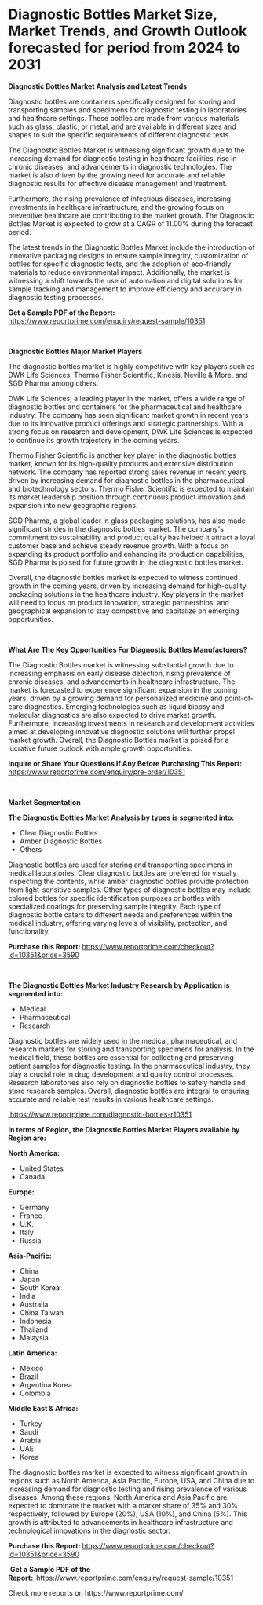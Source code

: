 <p><h1>Diagnostic Bottles Market Size, Market Trends, and Growth Outlook forecasted for period from 2024 to 2031</h1></p><p><strong>Diagnostic Bottles Market Analysis and Latest Trends</strong></p>
<p><p>Diagnostic bottles are containers specifically designed for storing and transporting samples and specimens for diagnostic testing in laboratories and healthcare settings. These bottles are made from various materials such as glass, plastic, or metal, and are available in different sizes and shapes to suit the specific requirements of different diagnostic tests.</p><p>The Diagnostic Bottles Market is witnessing significant growth due to the increasing demand for diagnostic testing in healthcare facilities, rise in chronic diseases, and advancements in diagnostic technologies. The market is also driven by the growing need for accurate and reliable diagnostic results for effective disease management and treatment.</p><p>Furthermore, the rising prevalence of infectious diseases, increasing investments in healthcare infrastructure, and the growing focus on preventive healthcare are contributing to the market growth. The Diagnostic Bottles Market is expected to grow at a CAGR of 11.00% during the forecast period.</p><p>The latest trends in the Diagnostic Bottles Market include the introduction of innovative packaging designs to ensure sample integrity, customization of bottles for specific diagnostic tests, and the adoption of eco-friendly materials to reduce environmental impact. Additionally, the market is witnessing a shift towards the use of automation and digital solutions for sample tracking and management to improve efficiency and accuracy in diagnostic testing processes.</p></p>
<p><strong>Get a Sample PDF of the Report:&nbsp;</strong> <a href="https://www.reportprime.com/enquiry/request-sample/10351">https://www.reportprime.com/enquiry/request-sample/10351</a></p>
<p>&nbsp;</p>
<p><strong>Diagnostic Bottles Major Market Players</strong></p>
<p><p>The diagnostic bottles market is highly competitive with key players such as DWK Life Sciences, Thermo Fisher Scientific, Kinesis, Neville & More, and SGD Pharma among others. </p><p>DWK Life Sciences, a leading player in the market, offers a wide range of diagnostic bottles and containers for the pharmaceutical and healthcare industry. The company has seen significant market growth in recent years due to its innovative product offerings and strategic partnerships. With a strong focus on research and development, DWK Life Sciences is expected to continue its growth trajectory in the coming years.</p><p>Thermo Fisher Scientific is another key player in the diagnostic bottles market, known for its high-quality products and extensive distribution network. The company has reported strong sales revenue in recent years, driven by increasing demand for diagnostic bottles in the pharmaceutical and biotechnology sectors. Thermo Fisher Scientific is expected to maintain its market leadership position through continuous product innovation and expansion into new geographic regions.</p><p>SGD Pharma, a global leader in glass packaging solutions, has also made significant strides in the diagnostic bottles market. The company's commitment to sustainability and product quality has helped it attract a loyal customer base and achieve steady revenue growth. With a focus on expanding its product portfolio and enhancing its production capabilities, SGD Pharma is poised for future growth in the diagnostic bottles market.</p><p>Overall, the diagnostic bottles market is expected to witness continued growth in the coming years, driven by increasing demand for high-quality packaging solutions in the healthcare industry. Key players in the market will need to focus on product innovation, strategic partnerships, and geographical expansion to stay competitive and capitalize on emerging opportunities.</p></p>
<p>&nbsp;</p>
<p><strong>What Are The Key Opportunities For Diagnostic Bottles Manufacturers?</strong></p>
<p><p>The Diagnostic Bottles market is witnessing substantial growth due to increasing emphasis on early disease detection, rising prevalence of chronic diseases, and advancements in healthcare infrastructure. The market is forecasted to experience significant expansion in the coming years, driven by a growing demand for personalized medicine and point-of-care diagnostics. Emerging technologies such as liquid biopsy and molecular diagnostics are also expected to drive market growth. Furthermore, increasing investments in research and development activities aimed at developing innovative diagnostic solutions will further propel market growth. Overall, the Diagnostic Bottles market is poised for a lucrative future outlook with ample growth opportunities.</p></p>
<p><strong>Inquire or Share Your Questions If Any Before Purchasing This Report:</strong> <a href="https://www.reportprime.com/enquiry/pre-order/10351">https://www.reportprime.com/enquiry/pre-order/10351</a></p>
<p>&nbsp;</p>
<p><strong>Market Segmentation</strong></p>
<p><strong>The Diagnostic Bottles Market Analysis by types is segmented into:</strong></p>
<p><ul><li>Clear Diagnostic Bottles</li><li>Amber Diagnostic Bottles</li><li>Others</li></ul></p>
<p><p>Diagnostic bottles are used for storing and transporting specimens in medical laboratories. Clear diagnostic bottles are preferred for visually inspecting the contents, while amber diagnostic bottles provide protection from light-sensitive samples. Other types of diagnostic bottles may include colored bottles for specific identification purposes or bottles with specialized coatings for preserving sample integrity. Each type of diagnostic bottle caters to different needs and preferences within the medical industry, offering varying levels of visibility, protection, and functionality.</p></p>
<p><strong>Purchase this Report:&nbsp;</strong><a href="https://www.reportprime.com/checkout?id=10351&price=3590">https://www.reportprime.com/checkout?id=10351&price=3590</a></p>
<p>&nbsp;</p>
<p><strong>The Diagnostic Bottles Market Industry Research by Application is segmented into:</strong></p>
<p><ul><li>Medical</li><li>Pharmaceutical</li><li>Research</li></ul></p>
<p><p>Diagnostic bottles are widely used in the medical, pharmaceutical, and research markets for storing and transporting specimens for analysis. In the medical field, these bottles are essential for collecting and preserving patient samples for diagnostic testing. In the pharmaceutical industry, they play a crucial role in drug development and quality control processes. Research laboratories also rely on diagnostic bottles to safely handle and store research samples. Overall, diagnostic bottles are integral to ensuring accurate and reliable test results in various healthcare settings.</p></p>
<p><a href="https://www.reportprime.com/diagnostic-bottles-r10351">&nbsp;https://www.reportprime.com/diagnostic-bottles-r10351</a></p>
<p><strong>In terms of Region, the Diagnostic Bottles Market Players available by Region are:</strong></p>
<p>
    <p> <strong> North America: </strong>
        <ul>
            <li>United States</li>
            <li>Canada</li>
        </ul>
        </p> 
    <p> <strong> Europe: </strong>
        <ul>
            <li>Germany</li>
            <li>France</li>
            <li>U.K.</li>
            <li>Italy</li>
            <li>Russia</li>
        </ul>
        </p> 
    <p> <strong> Asia-Pacific: </strong>
        <ul>
            <li>China</li>
            <li>Japan</li>
            <li>South Korea</li>
            <li>India</li>
            <li>Australia</li>
            <li>China Taiwan</li>
            <li>Indonesia</li>
            <li>Thailand</li>
            <li>Malaysia</li>
        </ul>
        </p> 
    <p> <strong> Latin America: </strong>
        <ul>
            <li>Mexico</li>
            <li>Brazil</li>
            <li>Argentina Korea</li>
            <li>Colombia</li>
        </ul>
        </p> 
    <p> <strong> Middle East & Africa: </strong>
        <ul>
            <li>Turkey</li>
            <li>Saudi</li>
            <li>Arabia</li>
            <li>UAE</li>
            <li>Korea</li>
        </ul>
    </p>
    </p>
<p><p>The diagnostic bottles market is expected to witness significant growth in regions such as North America, Asia Pacific, Europe, USA, and China due to increasing demand for diagnostic testing and rising prevalence of various diseases. Among these regions, North America and Asia Pacific are expected to dominate the market with a market share of 35% and 30% respectively, followed by Europe (20%), USA (10%), and China (5%). This growth is attributed to advancements in healthcare infrastructure and technological innovations in the diagnostic sector.</p></p>
<p><strong>Purchase this Report: </strong><a href="https://www.reportprime.com/checkout?id=10351&price=3590">https://www.reportprime.com/checkout?id=10351&price=3590</a></p>
<p>&nbsp;<strong>Get a Sample PDF of the Report:&nbsp;&nbsp;</strong><a href="https://www.reportprime.com/enquiry/request-sample/10351">https://www.reportprime.com/enquiry/request-sample/10351</a></p>
<p><strong></strong></p>
<p>Check more reports on https://www.reportprime.com/</p>